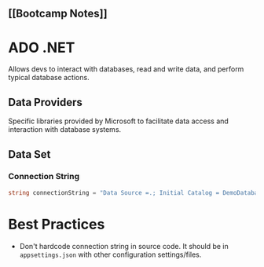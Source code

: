 [[Bootcamp Notes]]
---
# ADO .NET
Allows devs to interact with databases, read and write data, and perform typical database actions.

## Data Providers
Specific libraries provided by Microsoft to facilitate data access and interaction with database systems.
## Data Set

### Connection String
```csharp
string connectionString = "Data Source =.; Initial Catalog = DemoDatabase; Integrated Security = True"; 
```

# Best Practices
- Don't hardcode connection string in source code. It should be in `appsettings.json` with other configuration settings/files.